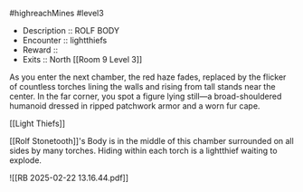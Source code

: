 #highreachMines #level3

* Description :: ROLF BODY
* Encounter :: lightthiefs 
* Reward :: 
* Exits :: North [[Room 9 Level 3]] 

As you enter the next chamber, the red haze fades, replaced by the flicker of countless torches lining the walls and rising from tall stands near the center. In the far corner, you spot a figure lying still—a broad-shouldered humanoid dressed in ripped patchwork armor and a worn fur cape.

[[Light Thiefs]] 

[[Rolf Stonetooth]]'s Body is in the middle of this chamber surrounded on all sides by many torches. Hiding within each torch is a lightthief waiting to explode. 


![[RB 2025-02-22 13.16.44.pdf]]
